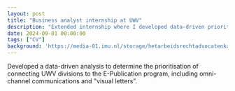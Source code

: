 ```yaml
---
layout: post
title: "Business analyst internship at UWV"
description: "Extended internship where I developed data-driven prioritisation analyses"
date: 2024-09-01 00:00:00
tags: ["CV"]
background: 'https://media-01.imu.nl/storage/hetarbeidsrechtadvocatenkantoor.nl/2601/wp/2017/07/UWV.jpg'
---
```


Developed a data-driven analysis to determine the prioritisation of connecting UWV divisions to the E-Publication program, including omni-channel communications and "visual letters”.

<br>